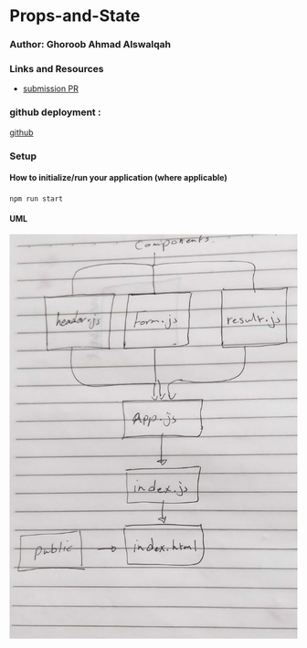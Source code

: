 # Props-and-State

### Author: Ghoroob Ahmad Alswalqah

### Links and Resources

- [submission PR]()
### github deployment :
[github](https://goorob-401-advanced-javascript.github.io/Props-and-State/)

### Setup

#### How to initialize/run your application (where applicable)

`npm run start`

#### UML

![UML](ppp.jpg)
